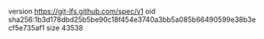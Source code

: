 version https://git-lfs.github.com/spec/v1
oid sha256:1b3d178dbd25b5be90c18f454e3740a3bb5a085b66490599e38b3ecf5e735af1
size 43538
